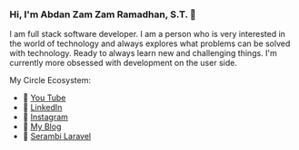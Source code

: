 ### Hi, I'm Abdan Zam Zam Ramadhan, S.T. 👋

I am full stack software developer. I am a person who is very interested in the world of technology and always explores what problems can be solved with technology. Ready to always learn new and challenging things. I'm currently more obsessed with development on the user side.

My Circle Ecosystem:

- 🔭 [You Tube](https://www.youtube.com/channel/UCQoc7JPnIgt8mSx0Ah9v1WA)
- 🌱 [LinkedIn](https://www.linkedin.com/in/abdanzamzam)
- 👯 [Instagram](https://www.instagram.com/abdanzamzam)
- 🤔 [My Blog](https://blog.abdan.xyz)
- 💬 [Serambi Laravel](https://serambilaravel.com)
